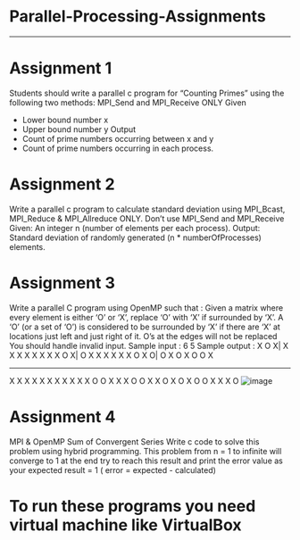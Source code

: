 # Parallel-Processing-Assignments
------------------------------------------

# Assignment 1
Students should write a parallel c program for “Counting Primes” using the 
following two methods: MPI_Send and MPI_Receive ONLY 
Given  
- Lower bound number x 
- Upper bound number y 
Output  
- Count of prime numbers occurring between x and y 
- Count of prime numbers occurring in each process. 


# Assignment 2
Write a parallel c program to calculate standard deviation using MPI_Bcast, MPI_Reduce
& MPI_Allreduce ONLY. Don’t use MPI_Send and MPI_Receive
Given:
An integer n (number of elements per each process).
Output:
Standard deviation of randomly generated (n * numberOfProcesses) elements.


# Assignment 3
Write a parallel C program using OpenMP such that :
Given a matrix where every element is either ‘O’ or ‘X’, replace ‘O’ with ‘X’ if surrounded
by ‘X’. A ‘O’ (or a set of ‘O’) is considered to be surrounded by ‘X’ if there are ‘X’ at
locations just left and just right of it.
O’s at the edges will not be replaced
You should handle invalid input.
Sample input :
6 5 Sample output :
X O X| X X X X X X X
X O X| O X X X X X X
O X O| O X O X O O X
- - - 
X X X X X X X X X X
X O O X X X O O X X
O X O X O O X X X O
![image](https://user-images.githubusercontent.com/36418892/176719047-c1827f99-1e3a-48a8-8307-506e7086e3d4.png)



# Assignment 4
MPI & OpenMP
Sum of Convergent Series
Write c code to solve this problem using hybrid programming.
This problem from n = 1 to infinite will converge to 1 at the end try to reach this result
and print the error value as your expected result = 1 ( error = expected - calculated)


# To run these programs you need virtual machine like VirtualBox

